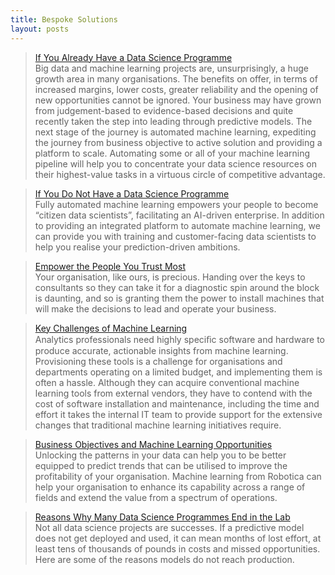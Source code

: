 ```yaml
---
title: Bespoke Solutions
layout: posts
---
```



>[If You Already Have a Data Science Programme](/posts/if-you-already-have-a-data-science-programme.html) <br />
>Big data and machine learning projects are, unsurprisingly, a huge growth area in many organisations. The benefits on offer, in terms of increased margins, lower costs, greater reliability and the opening of new opportunities cannot be ignored. Your business may have grown from judgement-based to evidence-based decisions and quite recently taken the step into leading through predictive models. The next stage of the journey is automated machine learning, expediting the journey from business objective to active solution and providing a platform to scale. Automating some or all of your machine learning pipeline will help you to concentrate your data science resources on their highest-value tasks in a virtuous circle of competitive advantage.


>[If You Do Not Have a Data Science Programme](/posts/if-you-do-not-have-a-machine-learning-programme.html) <br />
Fully automated machine learning empowers your people to become “citizen data scientists”, facilitating an AI-driven enterprise. In addition to providing an integrated platform to automate machine learning, we can provide you with training and customer-facing data scientists to help you realise your prediction-driven ambitions. 

>[Empower the People You Trust Most](/posts/empower-the-people-you-trust.html) <br />
>Your organisation, like ours, is precious. Handing over the keys to consultants so they can take it for a diagnostic spin around the block is daunting, and so is granting them the power to install machines that will make the decisions to lead and operate your business.

>[Key Challenges of Machine Learning](/posts/key-challenges-of-machine-learning.html) <br />
Analytics professionals need highly speciﬁc software and hardware to produce accurate, actionable insights from machine learning. Provisioning these tools is a challenge for organisations and departments operating on a limited budget, and implementing them is often a hassle. Although they can acquire conventional machine learning tools from external vendors, they have to contend with the cost of software installation and maintenance, including the time and effort it takes the internal IT team to provide support for the extensive changes that traditional machine learning initiatives require.

<!-- [Beyond Statistics - Human Insights for Machine Learning](/posts/beyond-statistics-human-insights-for-machine-learning.html) 
-->
<!-- [Unlock the Value Within Your Data](/posts/unlock-the-power-within-your-data.html)
 -->
>[Business Objectives and Machine Learning Opportunities](/posts/opportunities.html) <br />
Unlocking the patterns in your data can help you to be better equipped to predict trends that can be utilised to improve the profitability of your organisation. Machine learning from Robotica can help your organisation to enhance its capability across a range of fields and extend the value from a spectrum of operations.

>[Reasons Why Many Data Science Programmes End in the Lab](reasons-why-many-data-science-programmes-end-in-the-lab) <br />
Not all data science projects are successes. If a predictive model does not get deployed and used, it can mean months of lost effort, at least tens of thousands of pounds in costs and missed opportunities. Here are some of the reasons models do not reach production.

